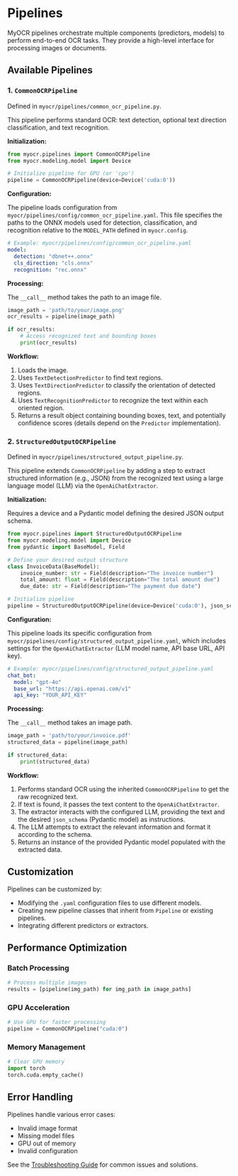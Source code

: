 # Pipelines

MyOCR pipelines orchestrate multiple components (predictors, models) to perform end-to-end OCR tasks. They provide a high-level interface for processing images or documents.

## Available Pipelines

### 1. `CommonOCRPipeline`

Defined in `myocr/pipelines/common_ocr_pipeline.py`.

This pipeline performs standard OCR: text detection, optional text direction classification, and text recognition.

**Initialization:**

```python
from myocr.pipelines import CommonOCRPipeline
from myocr.modeling.model import Device

# Initialize pipeline for GPU (or 'cpu')
pipeline = CommonOCRPipeline(device=Device('cuda:0'))
```

**Configuration:**

The pipeline loads configuration from `myocr/pipelines/config/common_ocr_pipeline.yaml`. This file specifies the paths to the ONNX models used for detection, classification, and recognition relative to the `MODEL_PATH` defined in `myocr.config`.

```yaml
# Example: myocr/pipelines/config/common_ocr_pipeline.yaml
model:
  detection: "dbnet++.onnx"
  cls_direction: "cls.onnx"
  recognition: "rec.onnx"
```

**Processing:**

The `__call__` method takes the path to an image file.

```python
image_path = 'path/to/your/image.png'
ocr_results = pipeline(image_path)

if ocr_results:
    # Access recognized text and bounding boxes
    print(ocr_results)
```

**Workflow:**

1.  Loads the image.
2.  Uses `TextDetectionPredictor` to find text regions.
3.  Uses `TextDirectionPredictor` to classify the orientation of detected regions.
4.  Uses `TextRecognitionPredictor` to recognize the text within each oriented region.
5.  Returns a result object containing bounding boxes, text, and potentially confidence scores (details depend on the `Predictor` implementation).

### 2. `StructuredOutputOCRPipeline`

Defined in `myocr/pipelines/structured_output_pipeline.py`.

This pipeline extends `CommonOCRPipeline` by adding a step to extract structured information (e.g., JSON) from the recognized text using a large language model (LLM) via the `OpenAiChatExtractor`.

**Initialization:**

Requires a device and a Pydantic model defining the desired JSON output schema.

```python
from myocr.pipelines import StructuredOutputOCRPipeline
from myocr.modeling.model import Device
from pydantic import BaseModel, Field

# Define your desired output structure
class InvoiceData(BaseModel):
    invoice_number: str = Field(description="The invoice number")
    total_amount: float = Field(description="The total amount due")
    due_date: str = Field(description="The payment due date")

# Initialize pipeline
pipeline = StructuredOutputOCRPipeline(device=Device('cuda:0'), json_schema=InvoiceData)
```

**Configuration:**

This pipeline loads its specific configuration from `myocr/pipelines/config/structured_output_pipeline.yaml`, which includes settings for the `OpenAiChatExtractor` (LLM model name, API base URL, API key).

```yaml
# Example: myocr/pipelines/config/structured_output_pipeline.yaml
chat_bot:
  model: "gpt-4o"
  base_url: "https://api.openai.com/v1"
  api_key: "YOUR_API_KEY"
```

**Processing:**

The `__call__` method takes an image path.

```python
image_path = 'path/to/your/invoice.pdf'
structured_data = pipeline(image_path)

if structured_data:
    print(structured_data)
```

**Workflow:**

1.  Performs standard OCR using the inherited `CommonOCRPipeline` to get the raw recognized text.
2.  If text is found, it passes the text content to the `OpenAiChatExtractor`.
3.  The extractor interacts with the configured LLM, providing the text and the desired `json_schema` (Pydantic model) as instructions.
4.  The LLM attempts to extract the relevant information and format it according to the schema.
5.  Returns an instance of the provided Pydantic model populated with the extracted data.

## Customization

Pipelines can be customized by:

*   Modifying the `.yaml` configuration files to use different models.
*   Creating new pipeline classes that inherit from `Pipeline` or existing pipelines.
*   Integrating different predictors or extractors.

## Performance Optimization

### Batch Processing

```python
# Process multiple images
results = [pipeline(img_path) for img_path in image_paths]
```

### GPU Acceleration

```python
# Use GPU for faster processing
pipeline = CommonOCRPipeline("cuda:0")
```

### Memory Management

```python
# Clear GPU memory
import torch
torch.cuda.empty_cache()
```

## Error Handling

Pipelines handle various error cases:

- Invalid image format
- Missing model files
- GPU out of memory
- Invalid configuration

See the [Troubleshooting Guide](../faq.md) for common issues and solutions. 